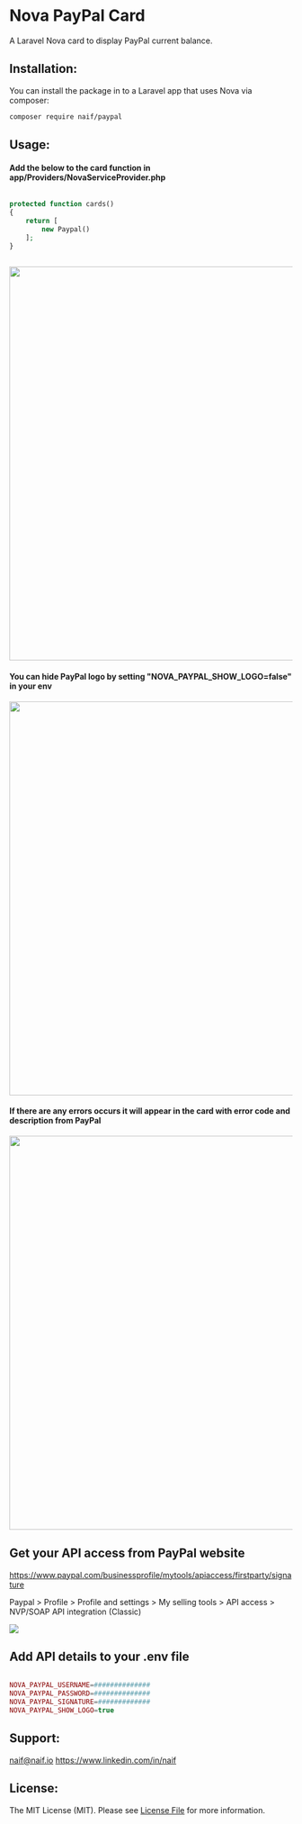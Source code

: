 # Nova PayPal Card

A Laravel Nova card to display PayPal current balance.

## Installation:

You can install the package in to a Laravel app that uses Nova via composer:

```bash
composer require naif/paypal
```

## Usage:
<h4>Add the below to the card function in app/Providers/NovaServiceProvider.php</h4>

```php

protected function cards()
{
    return [
        new Paypal()
    ];
}
         
```

<img src="https://github.com/naifalshaye/nova-paypal/blob/master/screenshots/with_logo.png" width="700">

<h4>You can hide PayPal logo by setting "NOVA_PAYPAL_SHOW_LOGO=false" in your env</h4>
<img src="https://github.com/naifalshaye/nova-paypal/blob/master/screenshots/without_logo.png" width="700">

<h4>If there are any errors occurs it will appear in the card with error code and description from PayPal</h4>
<img src="https://github.com/naifalshaye/nova-paypal/blob/master/screenshots/errors.png" width="700">

## Get your API access from PayPal website
https://www.paypal.com/businessprofile/mytools/apiaccess/firstparty/signature

Paypal > Profile > Profile and settings > My selling tools > API access > NVP/SOAP API integration (Classic)

<img src="https://github.com/naifalshaye/nova-paypal/blob/master/screenshots/auth.png">

## Add API details to your .env file
```php

NOVA_PAYPAL_USERNAME=##############
NOVA_PAYPAL_PASSWORD=##############
NOVA_PAYPAL_SIGNATURE=#############
NOVA_PAYPAL_SHOW_LOGO=true

```

## Support:
naif@naif.io
https://www.linkedin.com/in/naif

## License:
The MIT License (MIT). Please see [License File](LICENSE.md) for more information.
